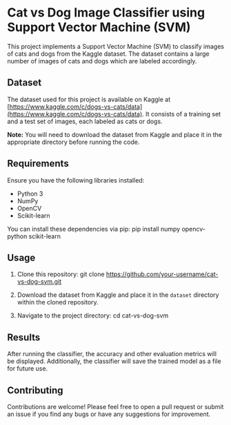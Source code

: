 # Cat vs Dog Image Classifier using Support Vector Machine (SVM)

This project implements a Support Vector Machine (SVM) to classify images of cats and dogs from the Kaggle dataset. The dataset contains a large number of images of cats and dogs which are labeled accordingly.

## Dataset

The dataset used for this project is available on Kaggle at [https://www.kaggle.com/c/dogs-vs-cats/data](https://www.kaggle.com/c/dogs-vs-cats/data). It consists of a training set and a test set of images, each labeled as cats or dogs. 

**Note:** You will need to download the dataset from Kaggle and place it in the appropriate directory before running the code.

## Requirements

Ensure you have the following libraries installed:

- Python 3
- NumPy
- OpenCV
- Scikit-learn

You can install these dependencies via pip:
pip install numpy opencv-python scikit-learn


## Usage

1. Clone this repository:
git clone https://github.com/your-username/cat-vs-dog-svm.git

2. Download the dataset from Kaggle and place it in the `dataset` directory within the cloned repository.

3. Navigate to the project directory:
   cd cat-vs-dog-svm



## Results

After running the classifier, the accuracy and other evaluation metrics will be displayed. Additionally, the classifier will save the trained model as a file for future use.

## Contributing

Contributions are welcome! Please feel free to open a pull request or submit an issue if you find any bugs or have any suggestions for improvement.






